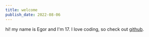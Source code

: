 ```yaml
---
title: welcome
publish_date: 2022-08-06
---
```


hi! my name is Egor and I'm 17. I love coding, so check out
[github](https://github.com/machnevegor).
